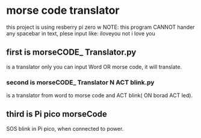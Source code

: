 # morse code translator
this project is using resberry pi zero w
NOTE: this program CANNOT hander any spacebar in text, plese input like: iloveyou not i love you


## first is morseCODE_ Translator.py
is a translator only you can input Word OR morse code, it will translate.





### second is morseCODE_ Translator N ACT blink.py
is a translator from word to morse code and ACT blink( ON borad ACT led).


## third is Pi pico morseCode
SOS blink in Pi pico, when connected to power.
